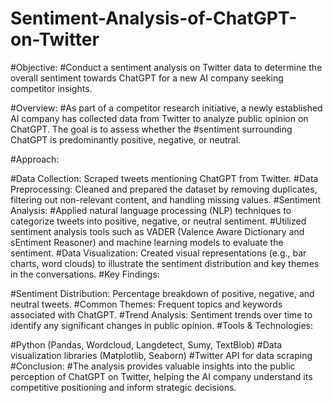 # Sentiment-Analysis-of-ChatGPT-on-Twitter

#Objective:
#Conduct a sentiment analysis on Twitter data to determine the overall sentiment towards ChatGPT for a new AI company seeking competitor insights.

#Overview:
#As part of a competitor research initiative, a newly established AI company has collected data from Twitter to analyze public opinion on ChatGPT. The goal is to assess whether the #sentiment surrounding ChatGPT is predominantly positive, negative, or neutral.

#Approach:

#Data Collection: Scraped tweets mentioning ChatGPT from Twitter.
#Data Preprocessing: Cleaned and prepared the dataset by removing duplicates, filtering out non-relevant content, and handling missing values.
#Sentiment Analysis:
#Applied natural language processing (NLP) techniques to categorize tweets into positive, negative, or neutral sentiment.
#Utilized sentiment analysis tools such as VADER (Valence Aware Dictionary and sEntiment Reasoner) and machine learning models to evaluate the sentiment.
#Data Visualization: Created visual representations (e.g., bar charts, word clouds) to illustrate the sentiment distribution and key themes in the conversations.
#Key Findings:

#Sentiment Distribution: Percentage breakdown of positive, negative, and neutral tweets.
#Common Themes: Frequent topics and keywords associated with ChatGPT.
#Trend Analysis: Sentiment trends over time to identify any significant changes in public opinion.
#Tools & Technologies:

#Python (Pandas, Wordcloud, Langdetect, Sumy, TextBlob)
#Data visualization libraries (Matplotlib, Seaborn)
#Twitter API for data scraping
#Conclusion:
#The analysis provides valuable insights into the public perception of ChatGPT on Twitter, helping the AI company understand its competitive positioning and inform strategic decisions.














